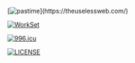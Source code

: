 [![pastime]([https://img.shields.io/badge/IDE-JetBrains-green](https://img.shields.io/badge/%E6%83%B3%E8%A6%81%E6%B6%88%E9%81%A3%E5%90%97-66CCFF))](https://theuselessweb.com/)

[![WorkSet](https://img.shields.io/badge/IDE-JetBrains-green)](https://www.jetbrains.com/)

[![996.icu](https://img.shields.io/badge/link-996.icu-red.svg)](https://996.icu)

[![LICENSE](https://img.shields.io/badge/license-Anti%20996-blue.svg)](https://github.com/996icu/996.ICU/blob/master/LICENSE)
